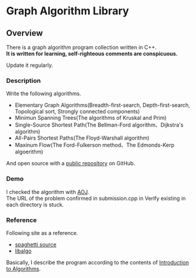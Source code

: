 # Graph Algorithm Library

## Overview

There is a graph algorithm program collection written in C++.  
**It is written for learning, self-righteous comments are conspicuous.**

Update it regularly.

### Description

Write the following algorithms.

* Elementary Graph Algorithms(Breadth-first-search, Depth-first-search, Topological sort, Strongly connected components)
* Minimun Spanning Trees(The algorithms of Kruskal and Prim)
* Single-Source Shortest Path(The Bellman-Ford algorithm、Dijkstra's algorithm)
* All-Pairs Shortest Paths(The Floyd-Warshall algorithm)
* Maxinum Flow(The Ford-Fulkerson method、The Edmonds-Kerp algoerithm)


And open source with a [public repository][mnrn] on GitHub.

### Demo

I checked the algorithm with [AOJ][AOJ].  
The URL of the problem confirmed in submission.cpp in Verify existing in each directory is stuck.

### Reference

Following site as a reference.

* [spaghetti source][spaghetti source]
* [libalgo][libalgo]

Basically, I describe the program according to the contents of [Introduction to Algorithms][CLRS].

[//]: # (These are reference links used in the body of this note and get stripped out when the markdown processor does its job. There is no need to format nicely because it shouldn't be seen. Thanks SO - http://stackoverflow.com/questions/4823468/store-comments-in-markdown-syntax)

[mnrn]: <https://github.com/mnrn/graph>

[spaghetti source]: <http://www.prefield.com/algorithm/>
[libalgo]:<http://tubo28.me/algorithm/>

[AOJ]: <http://judge.u-aizu.ac.jp/onlinejudge/>

[CLRS]: <https://www.amazon.com/Introduction-Algorithms-3rd-MIT-Press/dp/0262033844>
